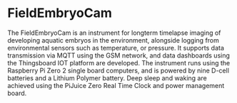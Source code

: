 # FieldEmbryoCam

The FieldEmbryoCam is an instrument for longterm timelapse imaging of developing aquatic embryos in the environment, alongside logging from environmental sensors such as temperature, or pressure. It supports data transmission via MQTT using the GSM network, and data dashboards using the Thingsboard IOT platform are developed. The instrument runs using the Raspberry Pi Zero 2 single board computers, and is powered by nine D-cell batteries and a Lithium Polymer battery. Deep sleep and waking are achieved using the PiJuice Zero Real Time Clock and power management board.

